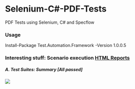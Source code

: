 # Selenium-C#-PDF-Tests
PDF Tests using Selenium, C# and Specflow

### Usage
Install-Package Test.Automation.Framework -Version 1.0.0.5

### Interesting stuff: Scenario execution [HTML Reports](https://github.com/SandeepDhamale19/Selenium-PDF-Tests/tree/master/TestAutomation.PDFTests/Results)
##### A. Test Suites: Summary [All passed]
 <kbd>![](TestAutomation.UITests/Results/ExecutionReport_PDF_Pass_Summary.PNG)</kbd>
 <!--<img src="TestAutomation.UITests/Results/ExecutionReport_Pass_Summary.PNG"  width="1000" height="600">-->

 
